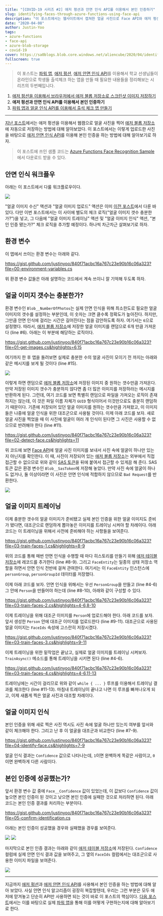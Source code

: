 ```yaml
---
title: "[COVID-19 시리즈 #2] 애저 펑션과 안면 인식 API를 이용해서 본인 인증하기"
slug: identifying-faces-through-azure-functions-using-face-api
description: "이 포스트에서는 웹사이트에서 캡쳐한 얼굴 사진으로 Face API와 애저 펑션을 통해 본인 인증을 하는 방법에 대해 알아봅니다."
date: "2020-04-08"
author: Justin-Yoo
tags:
- azure-functions
- face-api
- azure-blob-storage
- covid-19
cover: https://sa0blogs.blob.core.windows.net/aliencube/2020/04/identifying-faces-through-azure-functions-using-face-api-00.png
fullscreen: true
---
```


> 이 포스트는 [파워 앱][power apps], [애저 펑션][az func], [애저 안면 인식 API][az cog faceapi]를 이용해서 학교 선생님들이 온라인으로 학생들 출석체크 하는 앱을 만들 때 필요한 내용들을 정리해보는 시리즈의 두번째입니다.

1. [애저 펑션을 이용해서 브라우저에서 애저 블롭 저장소로 스크린샷 이미지 저장하기][post series 1]
2. **애저 펑션과 안면 인식 API를 이용해서 본인 인증하기**
3. [파워 앱과 얼굴 인식 API를 이용해서 출석 체크 앱 만들기][post series 3]

---

[지난 포스트][post series 1]에서는 애저 펑션을 이용해서 웹캠으로 얼굴 사진을 찍어 [애저 블롭 저장소][az st blob]에 자동으로 저장하는 방법에 대해 알아보았다. 이 포스트에서는 이렇게 업로드한 사진을 바탕으로 [애저 안면 인식 API][az cog faceapi]를 이용해 본인 인증을 하는 방법에 대해 알아보기로 하자.

> 이 포스트에 쓰인 샘플 코드는 [Azure Functions Face Recognition Sample][gh sample]에서 다운로드 받을 수 있다.


## 안면 인식 워크플우 ##

아래는 이 포스트에서 다룰 워크플로우이다.

![][image-01]

"얼굴 이미지 수신" 액션과 "얼굴 이미지 업로드" 액션은 이미 [이전 포스트][post series 1]에서 다룬 바 있다. 다만 이번 포스트에서는 이 사이에 별도의 체크 로직("얼굴 이미지 갯수 충분한가?")을 넣고, 그 다음에 "얼굴 이미지 트레이닝" 액션 및 "얼굴 이미지 인식" 액션, "본인 인증 됐는가?" 체크 로직을 추가할 예정이다. 하나씩 차근차근 살펴보기로 하자.


## 환경 변수 ##

이 앱에서 쓰이는 환경 변수는 아래와 같다.

https://gist.github.com/justinyoo/840f71acbc16a767c23e90b16c06a323?file=00-environment-variables.cs

위 환경 변수 값들은 아래 설명하는 코드에서 계속 쓰이니 잘 기억해 두도록 하자.


## 얼굴 이미지 갯수는 충분한가? ##

환경 변수인 `Blob__NumberOfPhotos`는 실제 안면 인식을 위해 최소한도로 필요한 얼굴 이미지의 갯수를 설정하는 부분인데, 이 숫자는 크면 클수록 정확도가 높아진다. 하지만, 그만큼 안면 인식에 걸리는 시간은 길어진다는 점을 감안하도록 하자. 여기서는 `6`으로 설정했다. 따라서, [애저 블롭 저장소][az st blob]에 저장한 얼굴 이미지를 랜덤으로 6개 만큼 가져온다 (line #6). 아래는 이 부분에 해당하는 로직이다.

https://gist.github.com/justinyoo/840f71acbc16a767c23e90b16c06a323?file=01-get-images.cs&highlights=6,15

여기까지 한 후 앱을 돌려보면 실제로 충분한 수의 얼굴 사진이 모이기 전 까지는 아래와 같은 메시지를 보게 될 것이다 (line #15).

![][image-02]

이렇게 하면 랜덤으로 [애저 블롭 저장소][az st blob]에 저장된 이미지 중 원하는 갯수만큼 가져온다. 만약 저장된 이미지 갯수가 충분하지 않다면 좀 더 많은 이미지를 저장하라는 메시지를 반환하게 된다. 그런데, 여기 코드를 보면 특별히 랜덤으로 파일을 가져오는 로직이 존재하지는 않는데, 이 것은 파일 이름 자체가 `GUID` 형식이어서 이것만으로도 충분히 랜덤하기 때문이다. 기존에 저장되어 있던 얼굴 이미지를 원하는 갯수만큼 가져왔고, 이 이미지들은 나중에 얼굴 인식을 위한 대조군으로 사용될 것이다. 이제 아래 코드를 보자. 새로 얼굴 사진을 찍었을 때 이 사진에 얼굴이 여러 개 인식이 된다면 그 사진은 사용할 수 없으므로 반려해야 한다 (line #11).

https://gist.github.com/justinyoo/840f71acbc16a767c23e90b16c06a323?file=02-detect-face.cs&highlights=11

위 코드에 보면 [Face API][az cog faceapi]에 얼굴 사진 이미지를 보내서 사진 속에 얼굴이 하나만 있는지 아닌지를 확인한다. 이 때, 사진이 저장되어 있는 [애저 블롭 저장소][az st blob]는 외부에서 직접 접근할 수 없으므로 위와 같이 [SAS 토큰][az st blob sas]을 뒤에 붙여서 접근할 수 있게끔 해 준다. SAS 토큰 값은 환경 변수인 `Blob__SasToken`에 저장해 놓았다. 만약 사진 속에 얼굴이 하나도 없거나, 둘 이상이라면 이 사진은 안면 인식에 적합하지 않으므로 `Bad Request`를 반환한다.

![][image-03]


## 얼굴 이미지 트레이닝 ##

이제 충분한 갯수의 얼굴 이미지가 준비됐고 실제 본인 인증을 위한 얼굴 이미지도 준비가 됐다면, 대조군으로 랜덤하게 뽑아놓은 이미지를 트레이닝 시켜야 할 차례이다. 아래 코드는 이 트레이닝을 위해서 사전에 준비해야 하는 사항들을 보여준다.

https://gist.github.com/justinyoo/840f71acbc16a767c23e90b16c06a323?file=03-train-faces-1.cs&highlights=8-9

위의 코드를 통해 매번 안면 인식을 수행할 때 마다 히스토리를 만들기 위해 [애저 테이블 저장소][az st table]에 레코드를 추가한다 (line #8-9). 그리고 `FaceEntity`는 일종의 상태 저장소 역할을 하면서 안면 인식 전반에 걸쳐 관여한다. 여기서는 이 `FaceEntity` 인스턴스에 `personGroup`, `personGroupId` 데이터를 저장했다.

이제 아래 코드를 보자. 안면 인식을 위해서는 우선 `PersonGroup`을 만들고 (line #4-6) 그 안에 `Person`을 만들어야 하는데 (line #8-10), 아래와 같이 구성할 수 있다.

https://gist.github.com/justinyoo/840f71acbc16a767c23e90b16c06a323?file=03-train-faces-2.cs&highlights=4-6,8-10

이제 트레이닝을 위해 대조군 이미지를 `Person`에 업로드해야 한다. 아래 코드를 보자. 앞서 생성한 `Person` 안에 대조군 이미지를 업로드한다 (line #9-11). 대조군으로 사용된 얼굴 이미지는 `FaceIds` 속성에 고스란히 저장시켰다.

https://gist.github.com/justinyoo/840f71acbc16a767c23e90b16c06a323?file=03-train-faces-3.cs&highlights=9-11

이제 트레이닝을 위한 밑작업은 끝났고, 실제로 얼굴 이미지를 트레이닝 시켜보자. `TrainAsync()` 메소드를 통해 트레이닝을 시키면 된다 (line #4-6).

https://gist.github.com/justinyoo/840f71acbc16a767c23e90b16c06a323?file=03-train-faces-4.cs&highlights=4-6,11-13

트레이닝에는 시간이 걸리므로 위와 같이 `while { ... }` 루프를 이용해서 트레이닝 결과를 체크한다 (line #11-13). 마침내 트레이닝이 끝나고 나면 이 루프를 빠져나오게 되고, 이제 새롭게 찍은 얼굴 사진과 대조할 차례이다.


## 얼굴 이미지 인식 ##

본인 인증을 위해 새로 찍은 사진 역시도 사진 속에 얼굴 하나만 있는지 여부를 앞서와 같이 체크해야 한다. 그리고 난 후 이 얼굴을 대조군과 비교한다 (line #7-9).

https://gist.github.com/justinyoo/840f71acbc16a767c23e90b16c06a323?file=04-identify-face.cs&highlights=7-9

얼굴 인식 결과는 `Confidence` 값으로 나타나는데, `1`이면 완벽하게 똑같은 사람이고, `0`이면 완벽하게 다른 사람이다.


## 본인 인증에 성공했는가? ##

앞서 환경 변수 값 중에 `Face__Confidence` 값이 있었는데, 이 값보다 `Confidence` 값이 높으면 본인 인증이 된 것이고 낮으면 본인 인증에 실패한 것으로 처리하면 된다. 아래 코드는 본인 인증 결과를 처리하는 부분이다.

https://gist.github.com/justinyoo/840f71acbc16a767c23e90b16c06a323?file=05-confirm-identification.cs

아래는 본인 인증이 성공했을 경우와 실패했을 경우를 보여준다.

![][image-04]
![][image-05]

마지막으로 본인 인증 결과는 아래와 같이 [애저 테이블 저장소][az st table]에 저장된다. `Confidence` 컬럼에 실제 안면 인식 결과 값을 보여주고, 그 옆의 `FaceIds` 컬럼에서는 대조군으로 사용한 이미지 파일을 보여준다.

![][image-06]

---

지금까지 [애저 펑션][az func]과 [애저 안면 인식 API][az cog faceapi]를 사용해서 본인 인증을 하는 방법에 대해 알아 보았다. 사실 안면 인식 알고리즘이 굉장히 복잡할텐데, 우리는 그런 부분은 모두 애저에 맏겨놓고 단순히 API만 사용하면 되는 것이 바로 이 포스트의 핵심이다. [다음 포스트][post series 3]에서는 이를 바탕으로 실제 [파워 앱][power apps]을 통해 이를 어떻게 구현하는지에 대해 알아보기로 한다.


[image-01]: https://sa0blogs.blob.core.windows.net/aliencube/2020/04/identifying-faces-through-azure-functions-using-face-api-01-ko.png
[image-02]: https://sa0blogs.blob.core.windows.net/aliencube/2020/04/identifying-faces-through-azure-functions-using-face-api-02.png
[image-03]: https://sa0blogs.blob.core.windows.net/aliencube/2020/04/identifying-faces-through-azure-functions-using-face-api-03.png
[image-04]: https://sa0blogs.blob.core.windows.net/aliencube/2020/04/identifying-faces-through-azure-functions-using-face-api-04.png
[image-05]: https://sa0blogs.blob.core.windows.net/aliencube/2020/04/identifying-faces-through-azure-functions-using-face-api-05.png
[image-06]: https://sa0blogs.blob.core.windows.net/aliencube/2020/04/identifying-faces-through-azure-functions-using-face-api-06.png

[post series 1]: /ko/2020/04/01/capturing-images-from-browser-to-azure-blob-storage-via-azure-functions/
[post series 3]: /ko/2020/04/15/building-online-check-in-app-with-power-apps

[gh sample]: https://github.com/devkimchi/Azure-Functions-Face-Recognition-Sample/tree/part-2
[az func]: https://docs.microsoft.com/ko-kr/azure/azure-functions/functions-overview?WT.mc_id=aliencubeorg-blog-juyoo

[az st blob]: https://docs.microsoft.com/ko-kr/azure/storage/blobs/storage-blobs-overview?WT.mc_id=aliencubeorg-blog-juyoo
[az st blob sas]: https://docs.microsoft.com/ko-kr/azure/storage/common/storage-sas-overview?WT.mc_id=aliencubeorg-blog-juyoo
[az st table]: https://docs.microsoft.com/ko-kr/azure/storage/tables/table-storage-overview?WT.mc_id=aliencubeorg-blog-juyoo

[az cog faceapi]: https://docs.microsoft.com/ko-kr/azure/cognitive-services/face/overview?WT.mc_id=aliencubeorg-blog-juyoo

[power apps]: https://powerapps.microsoft.com/ko-kr/?WT.mc_id=aliencubeorg-blog-juyoo
